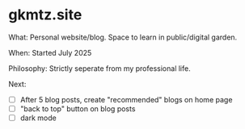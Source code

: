 # gkmtz.site

What: Personal website/blog. Space to learn in public/digital garden.

When: Started July 2025

Philosophy: Strictly seperate from my professional life.

Next:
- [ ] After 5 blog posts, create "recommended" blogs on home page
- [ ] "back to top" button on blog posts
- [ ] dark mode